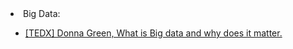 <html>
<body>

<li>Big Data:</li>
	<ul>
		<li><a href="https://www.youtube.com/watch?v=qXyzDd2heK8">[TEDX] Donna Green, What is Big data and why does it matter.</a></li>
	</ul>
  </body>
  </html>
